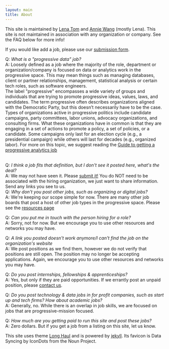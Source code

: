 ```yaml
---
layout: main
title: About
---
```


This site is maintained by [Lena Tom](mailto:lena@progressivedatajobs.org) and [Annie Wang](mailto:annie@progressivedatajobs.org) (mostly Lena). This site is not maintained in association with any organization or company. See the FAQ below for more info!

If you would like add a job, please use our [submission form](/submit/).

Q: *What is a "progressive data" job?*
<br>A: Loosely defined as a job where the majority of the role, department or organization/company is focused on data or analytics work in the progressive space. This may mean things such as managing databases, client or partner relationships, management, statistical analysis or certain tech roles, such as software engineers. 
<br>The label "progressive" encompasses a wide variety of groups and individuals that are trying to promote progressive ideas, values, laws, and candidates. The term progressive often describes organizations aligned with the Democratic Party, but this doesn’t necessarily have to be the case. Types of organizations active in progressive politics include candidate campaigns, party committees, labor unions, advocacy organizations, and consulting firms. What these organizations have in common is that they are engaging in a set of actions to promote a policy, a set of policies, or a candidate. Some campaigns only last for an election cycle (e.g., a presidential campaign) while others will last for decades (e.g., organized labor).
For more on this topic, we suggest reading the [Guide to getting a progressive analytics job](https://www.guide.progressivedatajobs.org/)

<br>Q: *I think a job fits that definition, but I don't see it posted here, what's the deal?*
<br>A: We may not have seen it. Please [submit it!](/submit/) You do NOT need to be associated with the hiring organization, we just want to share information. Send any links you see to us.
<br>
Q: *Why don't you post other jobs, such as organizing or digital jobs?*
<br>A: We're keeping our scope simple for now. There are many other job boards that post a host of other job types in the progressive space. Please see the [resources page](/resources/)

Q: *Can you put me in touch with the person hiring for a role?*
<br>A: Sorry, not for now. But we encourage you to use other resources and networks you may have.

Q: *A link you posted doesn't work anymore/I can't find the job on the organization's website*
<br>A: We post positions as we find them, however we do not verify that positions are still open. The position may no longer be accepting applications. Again, we encourage you to use other resources and networks you may have.

Q: *Do you post internships, fellowships & apprenticeships?*
<br>A: Yes, but only if they are paid opportunities. If we errantly post an unpaid position, please [contact us](mailto:lena@progressivedatajobs.org).

Q: *Do you post technology & data jobs in for profit companies, such as start up and tech firms? How about academic jobs?*
<br> A: Generally, no. While there is an overlap in job skills, we are focused on jobs that are progressive-mission focused. 

Q: *How much are you getting paid to run this site and post these jobs?*
<br> A: Zero dollars. But if you get a job from a listing on this site, let us know. 

This site uses theme 
<a href="https://github.com/brianmaierjr/long-haul">Long Haul</a> and is powered by <a href="https://github.com/jekyll/jekyll">jekyll</a>. Its favicon is Data Syncing by IconDots from the Noun Project.

